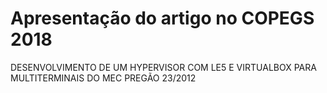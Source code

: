 # Apresentação do artigo no COPEGS 2018

DESENVOLVIMENTO DE UM HYPERVISOR COM LE5 E VIRTUALBOX PARA MULTITERMINAIS DO MEC PREGÃO 23/2012